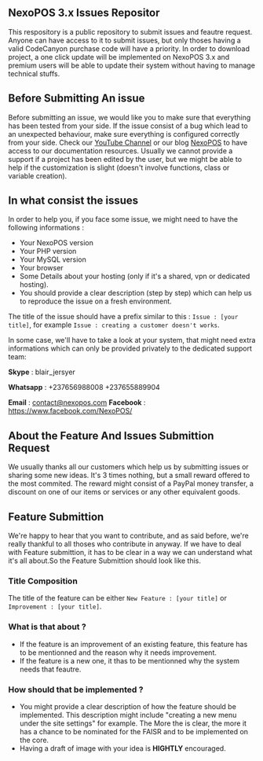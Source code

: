 ## NexoPOS 3.x Issues Repositor
This respository is a public repository to submit issues and feautre request. Anyone can have access to it to submit issues, but only thoses having a valid CodeCanyon purchase code will have a priority. In order to download project, a one click update will be implemented on NexoPOS 3.x and premium users will be able to update their system without having to manage technical stuffs.

## Before Submitting An issue
Before submitting an issue, we would like you to make sure that everything has been tested from your side. If the issue consist of a bug which lead to an unexpected behaviour, make sure everything is configured correctly from your side. Check our [YouTube Channel](https://www.youtube.com/channel/UCDmcyd-62pnlLf5AuCt6aHA?view_as=subscriber) or our blog [NexoPOS](https://nexopos.com) to have access to our documentation resources. 
Usually we cannot provide a support if a project has been edited by the user, but we might be able to help if the customization is slight (doesn't involve functions, class or variable creation).

## In what consist the issues
In order to help you, if you face some issue, we might need to have the following informations : 

- Your NexoPOS version
- Your PHP version
- Your MySQL version
- Your browser
- Some Details about your hosting (only if it's a shared, vpn or dedicated hosting).
- You should provide a clear description (step by step) which can help us to reproduce the issue on a fresh environment.

The title of the issue should have a prefix similar to this : `Issue : [your title]`, for example `Issue : creating a customer doesn't works`.

In some case, we'll have to take a look at your system, that might need extra informations which can only be provided privately to the dedicated support team:

**Skype** : blair_jersyer

**Whatsapp** : +237656988008
           +237655889904
           
**Email** : contact@nexopos.com
**Facebook** : https://www.facebook.com/NexoPOS/

## About the Feature And Issues Submittion Request
We usually thanks all our customers which help us by submitting issues or sharing some new ideas. It's 3 times nothing, but a small reward offered to the most commited. The reward might consist of a PayPal money transfer, a discount on one of our items or services or any other equivalent goods.

## Feature Submittion
We're happy to hear that you want to contribute, and as said before, we're really thankful to all thoses who contribute in anyway. If we have to deal with Feature submittion, it has to be clear in a way we can understand what it's all about.So the Feature Submittion should look like this.

### Title Composition
The title of the feature can be either `New Feature : [your title]` or `Improvement : [your title]`.

### What is that about ?
- If the feature is an improvement of an existing feature, this feature has to be mentionned and the reason why it needs improvement.
- If the feature is a new one, it thas to be mentionned why the system needs that feautre.

### How should that be implemented ?
- You might provide a clear description of how the feature should be implemented. This description might include "creating a new menu under the site settings" for example. The More the is clear, the more it has a chance to be nominated for the FAISR and to be implemented on the core.
- Having a draft of image with your idea is **HIGHTLY** encouraged.
